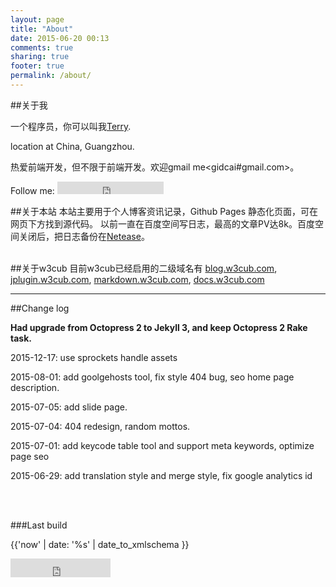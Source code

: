 ```yaml
---
layout: page
title: "About"
date: 2015-06-20 00:13
comments: true
sharing: true
footer: true
permalink: /about/
---
```

  



##关于我

一个程序员，你可以叫我[Terry](https://github.com/icai). 

<i class="fa fa-map-marker fa-lg"></i><span class="sr-only">location at</span> China, Guangzhou.

热爱前端开发，但不限于前端开发。欢迎gmail me<gidcai#gmail.com>。

Follow me: <iframe src="https://ghbtns.com/github-btn.html?user=icai&type=follow&count=true" frameborder="0" scrolling="0" width="170px" height="20px" class="ghbtn"></iframe>
<br>

##关于本站
本站主要用于个人博客资讯记录，Github Pages 静态化页面，可在网页下方找到源代码。
以前一直在百度空间写日志，最高的文章PV达8k。百度空间关闭后，把日志备份在<a class="netease" href="http://blog.163.com/{{ site.netease_user }}" target="_blank" title="Netease">Netease</a>。

<br>
##关于w3cub
目前w3cub已经启用的二级域名有 <a href="http://blog.w3cub.com/" target="_blank">blog.w3cub.com</a>, <a href="http://jplugin.w3cub.com/" target="_blank">jplugin.w3cub.com</a>, <a href="http://markdown.w3cub.com/" target="_blank">markdown.w3cub.com</a>, <a href="http://docs.w3cub.com/" target="_blank">docs.w3cub.com</a>
<br>

-------

##Change log

**Had upgrade from Octopress 2 to Jekyll 3, and keep Octopress 2 Rake task.**

2015-12-17: use sprockets handle assets

2015-08-01: add goolgehosts tool, fix style 404 bug, seo home page description.

2015-07-05: add slide page.

2015-07-04: 404 redesign, random mottos.

2015-07-01: add keycode table tool and support meta keywords, optimize page seo

2015-06-29: add translation style and merge style, fix google analytics id 

<br>
<br>

###Last build

<span> {{'now' | date: '%s' | date_to_xmlschema }}</span> <br>

<iframe src="https://ghbtns.com/github-btn.html?user=icai&repo=icai.github.io&type=star&count=true" frameborder="0" scrolling="0" width="160px" height="30px" class="ghbtn"></iframe>

<br>

